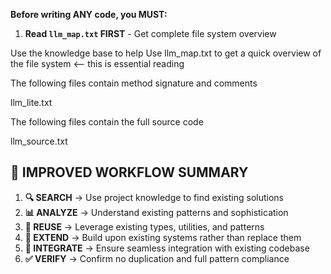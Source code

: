 **Before writing ANY code, you MUST:**

1. **Read `llm_map.txt` FIRST** - Get complete file system overview

Use the knowledge base to help
Use llm_map.txt to get a quick overview of the file system <-- this is essential reading

The following files contain method signature and comments

llm_lite.txt

The following files contain the full source code

llm_source.txt

## 🚀 **IMPROVED WORKFLOW SUMMARY**

1. **🔍 SEARCH** → Use project knowledge to find existing solutions
2. **📊 ANALYZE** → Understand existing patterns and sophistication
3. **🔄 REUSE** → Leverage existing types, utilities, and patterns
4. **🔧 EXTEND** → Build upon existing systems rather than replace them
5. **🧪 INTEGRATE** → Ensure seamless integration with existing codebase
6. **✅ VERIFY** → Confirm no duplication and full pattern compliance
